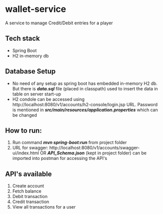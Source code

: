 # wallet-service
A service to manage Credit/Debit entries for a player

## Tech stack
- Spring Boot
- H2 in-memory db

## Database Setup
- No need of any setup as spring boot has embedded in-memory H2 db. But there is ***data.sql*** file (placed in classpath) used to insert the data in table on server start-up
- H2 condole can be accessed using http://localhost:8080/v1/accounts/h2-console/login.jsp URL. Password is mentioned in ***src/main/resources/application.properties*** which can be changed 

## How to run:
1. Run command ***mvn spring-boot:run*** from project folder
2. URL for swagger: http://localhost:8080/v1/accounts/swagger-ui/index.html OR ***API_Schema.json*** (kept in project folder) can be imported into postman for accessing the API's

## API's available
1. Create account
2. Fetch balance
3. Debit transaction
4. Credit transaction
5. View all transactions for a user
